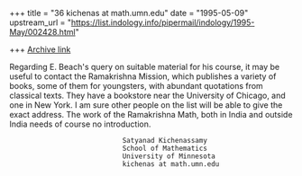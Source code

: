 +++
title = "36 kichenas at math.umn.edu"
date = "1995-05-09"
upstream_url = "https://list.indology.info/pipermail/indology/1995-May/002428.html"

+++
[Archive link](https://list.indology.info/pipermail/indology/1995-May/002428.html)

Regarding E. Beach's query on suitable material for his course,
it may be useful to contact the Ramakrishna Mission, which publishes
a variety of books, some of them for youngsters, with abundant
quotations from classical texts. They have a bookstore near the
University of Chicago, and one in New York. I am sure other people
on the list will be able to give the exact address. The work of the
Ramakrishna Math, both in India and outside India needs of course no
introduction.


                                Satyanad Kichenassamy
                                School of Mathematics
                                University of Minnesota
                                kichenas at math.umn.edu





